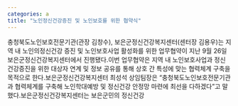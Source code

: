 ```yaml
---
categories: a
title: "노인정신건강증진 및 노인보호를 위한 협약식"
---
```

충청북도노인보호전문기관(관장 김창수), 보은군정신건강복지센터(센터장 김용우)는 지역 내 노인의정신건강 증진 및 노인보호사업 활성화를 위한 업무협약이 지난 9월 26일 보은군정신건강복지센터에서 진행됐다.이번 업무협약은 지역 내 노인보호사업과 정신건강증진을 위한 대상자 연계 및 정보 공유를 통해 상호 간 특성에 맞는 협력체계 구축을 목적으로 한다.보은군정신건강복지센터 최성석 상임팀장은 “충청북도노인보호전문기관과 협력체계를 구축해 노인학대예방 및 정신건강 안정망 마련에 최선을 다하겠다”고 말했다.보은군정신건강복지센터는 보은군민의 정신건강